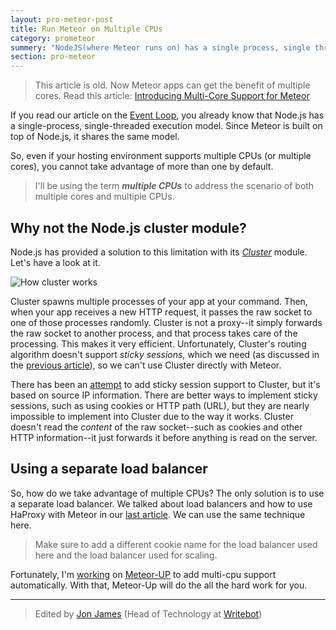 ```yaml
---
layout: pro-meteor-post
title: Run Meteor on Multiple CPUs
category: prometeor
summery: "NodeJS(where Meteor runs on) has a single process, single threaded execution model. So it can't utilize the power of multiple CPUs by default. See how we can tackle this."
section: pro-meteor
---
```


> This article is old. Now Meteor apps can get the benefit of multiple cores. Read this article: [Introducing Multi-Core Support for Meteor](https://meteorhacks.com/introducing-multi-core-support-for-meteor.html)

If you read our article on the [Event Loop](HTTP://meteorhacks.com/fibers-eventloop-and-meteor.html), you already know that Node.js has a single-process, single-threaded execution model. Since Meteor is built on top of Node.js, it shares the same model. 

So, even if your hosting environment supports multiple CPUs (or multiple cores), you cannot take advantage of more than one by default.

> I'll be using the term _**multiple CPUs**_ to address the scenario of both multiple cores and multiple CPUs.

## Why not the Node.js cluster module?

Node.js has provided a solution to this limitation with its [*Cluster*](http://nodejs.org/api/cluster.html) module. Let's have a look at it. 

![How cluster works](https://i.cloudup.com/ZLG5h9hvCj.png)

Cluster spawns multiple processes of your app at your command. Then, when your app receives a new HTTP request, it passes the raw socket to one of those processes randomly. Cluster is not a proxy--it simply forwards the raw socket to another process, and that process takes care of the processing. This makes it very efficient. Unfortunately, Cluster's routing algorithm doesn't support *sticky sessions*, which we need (as discussed in the [previous article](http://meteorhacks.com/how-to-scale-meteor.html)), so we can't use Cluster directly with Meteor. 

There has been an [attempt](https://github.com/indutny/sticky-session) to add sticky session support to Cluster, but it's based on source IP information. There are better ways to implement sticky sessions, such as using cookies or HTTP path (URL), but they are nearly impossible to implement into Cluster due to the way it works. Cluster doesn't read the *content* of the raw socket--such as cookies and other HTTP information--it just forwards it before anything is read on the server. 

## Using a separate load balancer

So, how do we take advantage of multiple CPUs? The only solution is to use a separate load balancer. We talked about load balancers and how to use HaProxy with Meteor in our [last article](http://meteorhacks.com/how-to-scale-meteor.html). We can use the same technique here. 

> Make sure to add a different cookie name for the load balancer used here and the load balancer used for scaling.

Fortunately, I'm [working](https://github.com/arunoda/meteor-up/issues/8) on [Meteor-UP](https://github.com/arunoda/meteor-up) to add multi-cpu support automatically. With that, Meteor-Up will do the all the hard work for you.

---------------

> Edited by [Jon James](https://twitter.com/jonjamz) (Head of Technology at [Writebot](http://writebot.com/))